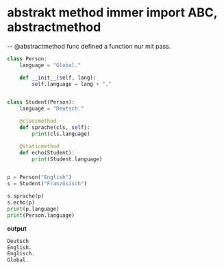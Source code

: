 # abstrakt method immer import ABC, abstractmethod
-- @abstractmethod func defined a function nur mit pass.

```python
class Person:
    language = "Global."

    def __init__(self, lang):
        self.language = lang + "."


class Student(Person):
    language = "Deutsch."

    @classmethod
    def sprache(cls, self):
        print(cls.language)

    @staticmethod
    def echo(Student):
        print(Student.language)


p = Person("English")
s = Student("Französisch")

s.sprache(p)
s.echo(p)
print(p.language)
print(Person.language)
```
**output**
```python
Deutsch
English.
Englisch.
Global.
```